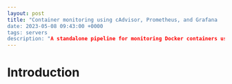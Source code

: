 ```yaml
---
layout: post
title: "Container monitoring using cAdvisor, Prometheus, and Grafana
date: 2023-05-08 09:43:00 +0000
tags: servers
description: "A standalone pipeline for monitoring Docker containers using cAdvisor, Prometheus, and Grafana"
---
```

# Introduction

